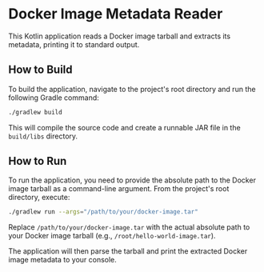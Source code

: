 # Docker Image Metadata Reader

This Kotlin application reads a Docker image tarball and extracts its metadata, printing it to standard output.

## How to Build

To build the application, navigate to the project's root directory and run the following Gradle command:

```bash
./gradlew build
```

This will compile the source code and create a runnable JAR file in the `build/libs` directory.

## How to Run

To run the application, you need to provide the absolute path to the Docker image tarball as a command-line argument. From the project's root directory, execute:

```bash
./gradlew run --args="/path/to/your/docker-image.tar"
```

Replace `/path/to/your/docker-image.tar` with the actual absolute path to your Docker image tarball (e.g., `/root/hello-world-image.tar`).

The application will then parse the tarball and print the extracted Docker image metadata to your console.